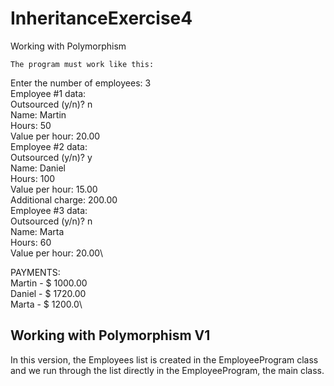 # InheritanceExercise4
Working with Polymorphism

`The program must work like this:`

Enter the number of employees: 3\
Employee #1 data:\
Outsourced (y/n)? n\
Name: Martin\
Hours: 50\
Value per hour: 20.00\
Employee #2 data:\
Outsourced (y/n)? y\
Name: Daniel\
Hours: 100\
Value per hour: 15.00\
Additional charge: 200.00\
Employee #3 data:\
Outsourced (y/n)? n\
Name: Marta\
Hours: 60\
Value per hour: 20.00\

PAYMENTS:\
Martin - $ 1000.00\
Daniel - $ 1720.00\
Marta - $ 1200.0\

## Working with Polymorphism V1

In this version, the Employees list is 
created in the EmployeeProgram class and 
we run through the list directly in the 
EmployeeProgram, the main class.
